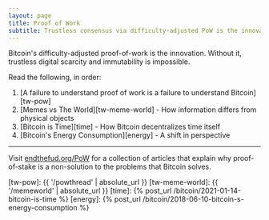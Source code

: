 ```yaml
---
layout: page
title: Proof of Work
subtitle: Trustless consensus via difficulty-adjusted PoW is the innovation
---
```


Bitcoin's difficulty-adjusted proof-of-work is the innovation. Without it, trustless
digital scarcity and immutability is impossible.

Read the following, in order:

1. [A failure to understand proof of work is a failure to understand Bitcoin][tw-pow]
2. [Memes vs The World][tw-meme-world] - How information differs from physical objects
3. [Bitcoin is Time][time] - How Bitcoin decentralizes time itself
4. [Bitcoin's Energy Consumption][energy] - A shift in perspective

---

Visit [endthefud.org/PoW](https://endthefud.org/PoW) for a collection of
articles that explain why proof-of-stake is a non-solution to the problems that
Bitcoin solves.

[tw-pow]: {{ '/powthread' | absolute_url }}
[tw-meme-world]: {{ '/memeworld' | absolute_url }}
[time]: {% post_url /bitcoin/2021-01-14-bitcoin-is-time %}
[energy]: {% post_url /bitcoin/2018-06-10-bitcoin-s-energy-consumption %}
